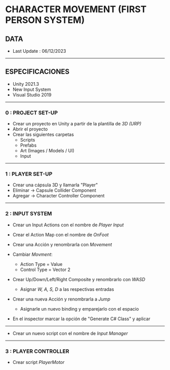 # CHARACTER MOVEMENT (FIRST PERSON SYSTEM)
## DATA
- Last Update : 06/12/2023
---
## ESPECIFICACIONES
- Unity 2021.3
- New Input System
- Visual Studio 2019
---
### 0 : PROJECT SET-UP
- Crear un proyecto en Unity a partir de la plantilla de _3D (URP)_
- Abrir el proyecto
- Crear las siguientes carpetas
  - Scripts
  - Prefabs
  - Art (Images / Models / UI)
  - Input
---

### 1 : PLAYER SET-UP
- Crear una cápsula 3D y llamarla "Player"
- Eliminar -> Capsule Collider Component
- Agregar -> Character Controller Component
---

### 2 : INPUT SYSTEM
- Crear un Input Actions con el nombre de _Player Input_
- Crear el Action Map con el nombre de _OnFoot_
- Crear una Acción y renombrarla con _Movement_
- Cambiar _Movment_:
  - Action Type = Value
  - Control Type = Vector 2
 
- Crear Up/Down/Left/Right Composite y renombrarlo con _WASD_
  - Asignar _W, A, S, D_ a las respectivas entradas

- Crear una nueva Acción y renombrarla a _Jump_
  - Asignarle un nuevo binding y emparejarlo con el espacio

 - En el inspector marcar la opción de "Generate C# Class" y aplicar
---
- Crear un nuevo script con el nombre de _Input Manager_
---

### 3 : PLAYER CONTROLLER
- Crear script _PlayerMotor_
